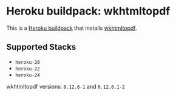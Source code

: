 # Heroku buildpack: wkhtmltopdf

This is a [Heroku buildpack](http://devcenter.heroku.com/articles/buildpacks) that
installs [wkhtmltopdf](https://wkhtmltopdf.org/index.html).

## Supported Stacks

- `heroku-20`
- `heroku-22`
- `heroku-24`

wkhtmltopdf versions: `0.12.6-1` and `0.12.6.1-2`
